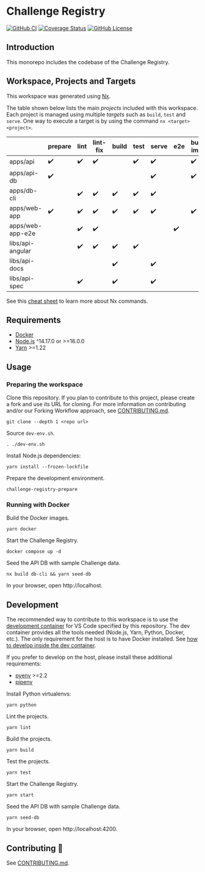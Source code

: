 # Challenge Registry

[![GitHub CI](https://img.shields.io/github/workflow/status/Sage-Bionetworks/challenge-registry/CI.svg?color=007acc&labelColor=555555&logoColor=ffffff&style=for-the-badge&logo=github)](https://github.com/Sage-Bionetworks/challenge-registry/actions)
[![Coverage Status](https://img.shields.io/coveralls/github/Sage-Bionetworks/challenge-registry.svg?color=007acc&labelColor=555555&logoColor=ffffff&style=for-the-badge&label=coverage&logo=Coveralls)](https://coveralls.io/github/Sage-Bionetworks/challenge-registry?branch=main)
[![GitHub License](https://img.shields.io/github/license/Sage-Bionetworks/challenge-registry.svg?color=007acc&labelColor=555555&logoColor=ffffff&style=for-the-badge&logo=github)](https://github.com/Sage-Bionetworks/challenge-registry/blob/main/LICENSE)

## Introduction

This monorepo includes the codebase of the Challenge Registry.

## Workspace, Projects and Targets

This workspace was generated using [Nx](https://nx.dev).

The table shown below lists the main _projects_ included with this workspace.
Each project is managed using multiple _targets_ such as `build`, `test` and
`serve`. One way to execute a target is by using the command `nx <target> <project>`.

|                  | prepare | lint | lint-fix | build | test | serve | e2e | build-image |
|------------------|---------|------|----------|-------|------|-------|-----|--------|
| apps/api         | ✔️       | ✔️    | ✔️        |       | ✔️    | ✔️     |     | ✔️      |
| apps/api-db      | ✔️       |      |          |       |      | ✔️     |     | ✔️      |
| apps/db-cli      |         | ✔️    | ✔️        | ✔️     | ✔️    | ✔️     |     |        |
| apps/web-app     | ✔️       | ✔️    | ✔️        | ✔️     | ✔️    | ✔️     |     | ✔️      |
| apps/web-app-e2e |         | ✔️    | ✔️        |       |      |       | ✔️   |        |
| libs/api-angular |         | ✔️    | ✔️        | ✔️     | ✔️    |       |     |        |
| libs/api-docs    |         |      |          | ✔️     |      | ✔️     |     |        |
| libs/api-spec    |         | ✔️    |          | ✔️     |      | ✔️     |     |        |

See this [cheat sheet] to learn more about Nx commands.

## Requirements

- [Docker]
- [Node.js] ^14.17.0 or >=16.0.0
- [Yarn] >=1.22

## Usage

### Preparing the workspace

Clone this repository. If you plan to contribute to this project, please create a fork and use its
URL for cloning. For more information on contributing and/or our Forking Workflow approach, see
[CONTRIBUTING.md](.github/CONTRIBUTING.md).

    git clone --depth 1 <repo url>

Source `dev-env.sh`.

    . ./dev-env.sh

Install Node.js dependencies:

    yarn install --frozen-lockfile

Prepare the development environment.

    challenge-registry-prepare

### Running with Docker

Build the Docker images.

    yarn docker

Start the Challenge Registry.

    docker compose up -d

Seed the API DB with sample Challenge data.

    nx build db-cli && yarn seed-db

In your browser, open http://localhost.

## Development

The recommended way to contribute to this workspace is to use the [development
container] for VS Code specified by this repository. The dev container provides
all the tools needed (Node.js, Yarn, Python, Docker, etc.). The only requirement
for the host is to have Docker installed. See [how to develop inside the dev
container].

If you prefer to develop on the host, please install these additional
requirements:

- [pyenv] >=2.2
- [pipenv]

Install Python virtualenvs:

    yarn python

Lint the projects.

    yarn lint

Build the projects.

    yarn build

Test the projects.

    yarn test

Start the Challenge Registry.

    yarn start

Seed the API DB with sample Challenge data.

    yarn seed-db

In your browser, open http://localhost:4200.

## Contributing :beers:

See [CONTRIBUTING.md](.github/CONTRIBUTING.md).

<!-- Links -->

[cheat sheet]: ./docs/cheat-sheet.md
[docker]: https://docs.docker.com/get-docker/
[node.js]: https://nodejs.org/en/
[yarn]: https://yarnpkg.com/
[pyenv]: https://github.com/pyenv/pyenv
[pipenv]: https://pypi.org/project/pipenv/
[development container]: https://code.visualstudio.com/docs/remote/containers
[how to develop inside the dev container]: docs/dev-container.md
